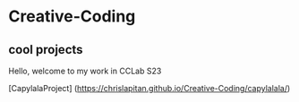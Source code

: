 # Creative-Coding
 ## cool projects
 Hello, welcome to my work in CCLab S23

 [CapylalaProject] (https://chrislapitan.github.io/Creative-Coding/capylalala/)
